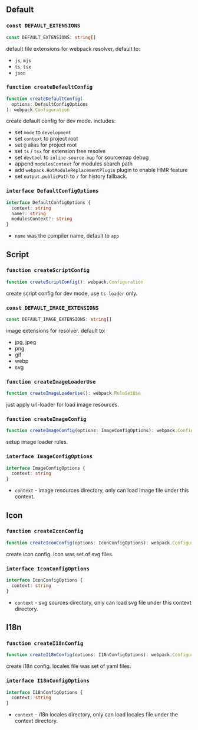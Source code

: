 ## Default

### `const DEFAULT_EXTENSIONS`

```ts
const DEFAULT_EXTENSIONS: string[]
```

default file extensions for webpack resolver, default to:

- `js`, `mjs`
- `ts`, `tsx`
- `json`


### `function createDefaultConfig`

```ts
function createDefaultConfig(
  options: DefaultConfigOptions
): webpack.Configuration
```

create default config for dev mode. includes:

- set `mode` to `development`
- set `context` to project root
- set `@` alias for project root
- set `ts` / `tsx` for extension free resolve
- set `devtool` to `inline-source-map` for sourcemap debug
- append `modulesContext` for modules search path
- add `webpack.HotModuleReplacementPlugin` plugin to enable HMR feature
- set `output.publicPath` to `/` for history fallback.


### `interface DefaultConfigOptions`

```ts
interface DefaultConfigOptions {
  context: string
  name?: string
  modulesContext?: string
}
```

- `name` was the compiler name, default to `app`

## Script

### `function createScriptConfig`

```ts
function createScriptConfig(): webpack.Configuration
```

create script config for dev mode, use `ts-loader` only.


### `const DEFAULT_IMAGE_EXTENSIONS`

```ts
const DEFAULT_IMAGE_EXTENSIONS: string[]
```

image extensions for resolver. default to:

- jpg, jpeg
- png
- gif
- webp
- svg

### `function createImageLoaderUse`

```ts
function createImageLoaderUse(): webpack.RuleSetUse
```

just apply url-loader for load image resources.

### `function createImageConfig`

```ts
function createImageConfig(options: ImageConfigOptions): webpack.Configuration
```

setup image loader rules.

### `interface ImageConfigOptions`

```ts
interface ImageConfigOptions {
  context: string
}
```

- `context` - image resources directory, only can load image file under this context.


## Icon

### `function createIconConfig`

```ts
function createIconConfig(options: IconConfigOptions): webpack.Configuration
```

create icon config. icon was set of svg files.

### `interface IconConfigOptions`

```ts
interface IconConfigOptions {
  context: string
}
```

- `context` - svg sources directory, only can load svg file under this context directory.

## I18n

### `function createI18nConfig`

```ts
function createI18nConfig(options: I18nConfigOptions): webpack.Configuration
```

create i18n config. locales file was set of yaml files.

### `interface I18nConfigOptions`

```ts
interface I18nConfigOptions {
  context: string
}
```

- `context` - i18n locales directory, only can load locales file under the context directory.